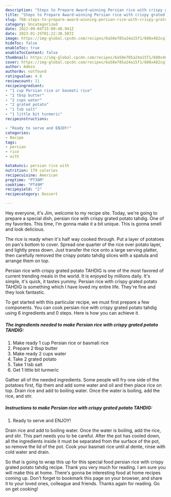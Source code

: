 ```yaml
---
description: "Steps to Prepare Award-winning Persian rice with crispy grated potato TAHDIG"
title: "Steps to Prepare Award-winning Persian rice with crispy grated potato TAHDIG"
slug: 768-steps-to-prepare-award-winning-persian-rice-with-crispy-grated-potato-tahdig
category: Uncategorized
date: 2022-09-04T15:09:40.941Z
date: 2023-01-25T01:22:38.587Z
image: https://img-global.cpcdn.com/recipes/6a58e785a24a15f1/680x482cq70/persian-rice-with-crispy-grated-potato-tahdig-recipe-main-photo.jpg
hideToc: false
enableToc: true
enableTocContent: false
thumbnail: https://img-global.cpcdn.com/recipes/6a58e785a24a15f1/680x482cq70/persian-rice-with-crispy-grated-potato-tahdig-recipe-main-photo.jpg
cover: https://img-global.cpcdn.com/recipes/6a58e785a24a15f1/680x482cq70/persian-rice-with-crispy-grated-potato-tahdig-recipe-main-photo.jpg
author: Admin
authorAv: notfound
ratingvalue: 4.9
reviewcount: 11
recipeingredient:
- "1 cup Persian rice or basmati rice"
- "2 tbsp butter"
- "2 cups water"
- "2 grated potato"
- "1 tsb salt"
- "1 little bit turmeric"
recipeinstructions:

- "Ready to serve and ENJOY!"
categories:
- Recipe
tags:
- persian
- rice
- with

katakunci: persian rice with 
nutrition: 179 calories
recipecuisine: American
preptime: "PT38M"
cooktime: "PT49M"
recipeyield: "2"
recipecategory: Dessert

---
```



Hey everyone, it's Jim, welcome to my recipe site. Today, we're going to prepare a special dish, persian rice with crispy grated potato tahdig. One of my favorites. This time, I'm gonna make it a bit unique. This is gonna smell and look delicious.

The rice is ready when it&#39;s half way cooked through. Put a layer of potatoes on pan&#39;s bottom to cover. Spread one quarter of the rice over potato layer, and lightly press down. Just transfer the rice onto a large serving platter, then carefully removed the crispy potato tahdig slices with a spatula and arrange them on top.

Persian rice with crispy grated potato TAHDIG is one of the most favored of current trending meals in the world. It is enjoyed by millions daily. It's simple, it's quick, it tastes yummy. Persian rice with crispy grated potato TAHDIG is something which I have loved my entire life. They're fine and they look fantastic.


To get started with this particular recipe, we must first prepare a few components. You can cook persian rice with crispy grated potato tahdig using 6 ingredients and 0 steps. Here is how you can achieve it.

<!--inarticleads1-->

##### The ingredients needed to make Persian rice with crispy grated potato TAHDIG:

1. Make ready 1 cup Persian rice or basmati rice
1. Prepare 2 tbsp butter
1. Make ready 2 cups water
1. Take 2 grated potato
1. Take 1 tsb salt
1. Get 1 little bit turmeric


Gather all of the needed ingredients. Some people will fry one side of the potatoes first, flip them and add some water and oil and then place rice on top. Drain rice and add to boiling water. Once the water is boiling, add the rice, and stir. 

<!--inarticleads2-->

##### Instructions to make Persian rice with crispy grated potato TAHDIG:


1. Ready to serve and ENJOY!

Drain rice and add to boiling water. Once the water is boiling, add the rice, and stir. This part needs you to be careful. After the pot has cooled down, all the ingredients inside it must be separated from the surface of the pot, so remove the lid of the pot. Cook your basmati rice until al dente, rinse with cold water and drain. 

So that is going to wrap this up for this special food persian rice with crispy grated potato tahdig recipe. Thank you very much for reading. I am sure you will make this at home. There's gonna be interesting food at home recipes coming up. Don't forget to bookmark this page on your browser, and share it to your loved ones, colleague and friends. Thanks again for reading. Go on get cooking!
